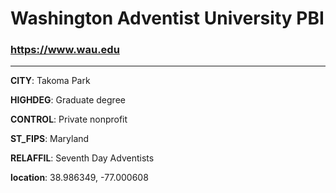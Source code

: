 # Washington Adventist University PBI
### https://www.wau.edu
---
**CITY**: Takoma Park

**HIGHDEG**: Graduate degree

**CONTROL**: Private nonprofit

**ST_FIPS**: Maryland

**RELAFFIL**: Seventh Day Adventists

**location**: 38.986349, -77.000608